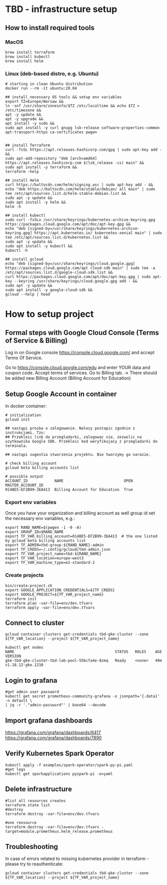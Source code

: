 # TBD - infrastructure setup

## How to install required tools

### MacOS
```
brew install terraform
brew install kubectl
brew install helm
```
### Linux (deb-based distro, e.g. Ubuntu)
```
# starting in clean Ubuntu distribution
docker run --rm -it ubuntu:20.04

## install necessary OS tools && setup env variables
export TZ=Europe/Warsaw &&
ln -snf /usr/share/zoneinfo/$TZ /etc/localtime && echo $TZ > /etc/timezone &&
apt -y update &&
apt -y upgrade &&
apt install -y sudo &&
sudo apt install -y curl gnupg lsb-release software-properties-common apt-transport-https ca-certificates pwgen


## install Terraform
curl -fsSL https://apt.releases.hashicorp.com/gpg | sudo apt-key add - && 
sudo apt-add-repository "deb [arch=amd64] https://apt.releases.hashicorp.com $(lsb_release -cs) main" &&
sudo apt install -y terraform &&
terraform -help

## install Helm 
curl https://baltocdn.com/helm/signing.asc | sudo apt-key add - &&
echo "deb https://baltocdn.com/helm/stable/debian/ all main" | sudo tee /etc/apt/sources.list.d/helm-stable-debian.list &&
sudo apt -y update &&
sudo apt install -y helm &&
helm -h

## install kubectl
sudo curl -fsSLo /usr/share/keyrings/kubernetes-archive-keyring.gpg https://packages.cloud.google.com/apt/doc/apt-key.gpg &&
echo "deb [signed-by=/usr/share/keyrings/kubernetes-archive-keyring.gpg] https://apt.kubernetes.io/ kubernetes-xenial main" | sudo tee /etc/apt/sources.list.d/kubernetes.list &&
sudo apt -y update &&
sudo apt install -y kubectl &&
kubectl -h

## install gcloud 
echo "deb [signed-by=/usr/share/keyrings/cloud.google.gpg] https://packages.cloud.google.com/apt cloud-sdk main" | sudo tee -a /etc/apt/sources.list.d/google-cloud-sdk.list &&
curl https://packages.cloud.google.com/apt/doc/apt-key.gpg | sudo apt-key --keyring /usr/share/keyrings/cloud.google.gpg add - &&
sudo apt -y update &&
sudo apt install -y google-cloud-sdk &&
gcloud --help | head
```

# How to setup project

## Formal steps with Google Cloud Console (Terms of Service & Billing)
Log in on Google console https://console.cloud.google.com/ and accept Terms Of Service.

Go to https://console.cloud.google.com/edu and enter YOUR data and coupon code. Accept terms of services.
Go to Billing tab. -> There should be added new Billing Account (Billing Account for Education)

## Setup Google Account in container
In docker container:

```
# initialization
gcloud init 

## nastąpi prosba o zalogowanie. Nalezy postapic zgodnie z instrukcjami. Tzn:
## Przekleic link do przegladarki, zalogowac sie, zezwolic na uzytkownika Google SDK. Przekleic kod weryfikujacy z przegladarki do terminala.

## nastąpi sugestia stworzenia projektu. Nie tworzymy go narazie.

# check billing account 
gcloud beta billing accounts list

# possible output
ACCOUNT_ID            NAME                           OPEN  MASTER_ACCOUNT_ID
014BE5-EF2B99-3EA413  Billing Account for Education  True

```

### Export env variables
Once you have your organization and billing account as well group id set the necessary env variables, e.g.:
```
export RAND_NAME=$(pwgen -1 -0 -A)
export GROUP_ID=$RAND_NAME
export TF_VAR_billing_account=014BE5-EF2B99-3EA413  # the one listed by gcloud beta billing accounts list
export TF_ADMIN=tbd-group-${RAND_NAME}-admin
export TF_CREDS=~/.config/gcloud/tbd-admin.json
export TF_VAR_project_name=tbd-${RAND_NAME}
export TF_VAR_location=europe-west3
export TF_VAR_machine_type=e2-standard-2
```

### Create projects
```
bin/create-project.sh
export GOOGLE_APPLICATION_CREDENTIALS=${TF_CREDS}
export GOOGLE_PROJECT=${TF_VAR_project_name}
terraform init
terraform plan -var-file=env/dev.tfvars
terraform apply -var-file=env/dev.tfvars
```

## Connect to cluster
```
gcloud container clusters get-credentials tbd-gke-cluster --zone ${TF_VAR_location} --project ${TF_VAR_project_name}

kubectl get nodes
NAME                                             STATUS   ROLES    AGE   VERSION
gke-tbd-gke-cluster-tbd-lab-pool-55bcfa4e-8zmq   Ready    <none>   49m   v1.18.12-gke.1210

```


## Login to grafana
```
#get admin user password
kubectl get secret prometheus-community-grafana -o jsonpath='{.data}' -n default \
| jq -r '."admin-password"' | base64 --decode
```

## Import grafana dashboards
https://grafana.com/grafana/dashboards/6417
https://grafana.com/grafana/dashboards/7890



## Verify Kubernetes Spark Operator
```
kubectl apply -f examples/spark-operator/spark-py-pi.yaml
#get logs
kubectl get sparkapplications pyspark-pi -o=yaml
```

## Delete infrastructure
```
#list all resources creates
terraform state list
#destroy
terraform destroy -var-file=env/dev.tfvars

#one reosource
terraform destroy -var-file=env/dev.tfvars -target=module.prometheus.helm_release.prometheus
```

## Troubleshooting
In case of errors related to missing kubernetes provider in terraform - please try to reauthenticate:
```
gcloud container clusters get-credentials tbd-gke-cluster --zone ${TF_VAR_location} --project ${TF_VAR_project_name}
```